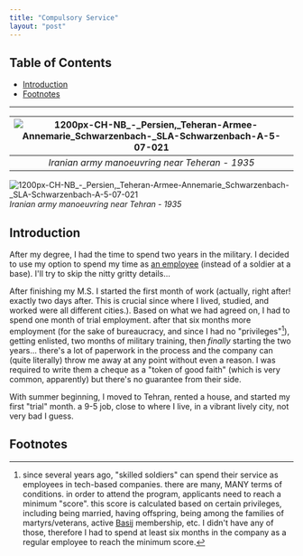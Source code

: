 ```yaml
---
title: "Compulsory Service"
layout: "post"
---
```


## Table of Contents
- [Introduction](#introduction)
- [Footnotes](#footnotes)

---

| ![1200px-CH-NB_-_Persien,_Teheran-_Armee_-_Annemarie_Schwarzenbach_-_SLA-Schwarzenbach-A-5-07-021](https://github.com/adelbordbari/adelbordbari.github.io/assets/13819151/09fffb60-d25a-4b97-86d1-6e4a14cbcbc0) |
|:--:| 
| *Iranian army manoeuvring near Teheran - 1935* |

![1200px-CH-NB_-_Persien,_Teheran-_Armee_-_Annemarie_Schwarzenbach_-_SLA-Schwarzenbach-A-5-07-021](https://github.com/adelbordbari/adelbordbari.github.io/assets/13819151/09fffb60-d25a-4b97-86d1-6e4a14cbcbc0)
<em class="image-caption">Iranian army manoeuvring near Tehran - 1935</em>

## Introduction
After my degree, I had the time to spend two years in the military. I decided to use my option to spend my time as [an employee](https://en.wikipedia.org/wiki/Conscription_in_Iran#Non-Military_Conscription_(Persian:_%D8%B3%D8%B1%D8%A8%D8%A7%D8%B2_%D8%A7%D9%85%D8%B1%DB%8C%D9%87)) (instead of a soldier at a base). I'll try to skip the nitty gritty details...

After finishing my M.S. I started the first month of work (actually, right after! exactly two days after. This is crucial since where I lived, studied, and worked were all different cities.). Based on what we had agreed on, I had to spend one month of trial employment. after that six months more employment (for the sake of bureaucracy, and since I had no "privileges"[^1]), getting enlisted, two months of military training, then _finally_ starting the two years... there's a lot of paperwork in the process and the company can (quite literally) throw me away at any point without even a reason. I was required to write them a cheque as a "token of good faith" (which is very common, apparently) but there's no guarantee from their side.

With summer beginning, I moved to Tehran, rented a house, and started my first "trial" month. a 9-5 job, close to where I live, in a vibrant lively city, not very bad I guess.

## Footnotes
[^1]: since several years ago, "skilled soldiers" can spend their service as employees in tech-based companies. there are many, MANY terms of conditions. in order to attend the program, applicants need to reach a minimum "score". this score is calculated based on certain privileges, including being married, having offspring, being among the families of martyrs/veterans, active [Basij](https://en.wikipedia.org/wiki/Basij) membership, etc. I didn't have any of those, therefore I had to spend at least six months in the company as a regular employee to reach the minimum score.
